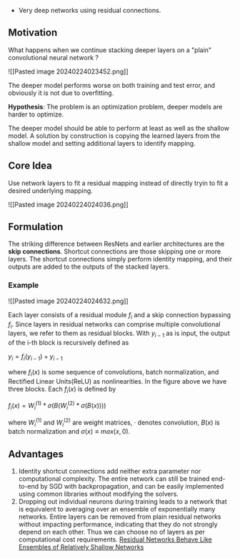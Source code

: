 - Very deep networks using residual connections.

## Motivation

What happens when we continue stacking deeper layers on a "plain" convolutional neural network ?

![[Pasted image 20240224023452.png]]

The deeper model performs worse on both training and test error, and obviously it is not due to overfitting. 

**Hypothesis**: The problem is an optimization problem, deeper models are harder to optimize.

The deeper model should be able to perform at least as well as the shallow model. A solution by construction is copying the learned layers from the shallow model and setting additional layers to identify mapping. 

## Core Idea
Use network layers to fit a residual mapping instead of directly tryin to fit a desired underlying mapping.

![[Pasted image 20240224024036.png]]


## Formulation

The striking difference between ResNets and earlier architectures are the **skip connections**. Shortcut connections are those skipping one or more layers. The shortcut connections simply perform identity mapping, and their outputs are added to the outputs of the stacked layers.

### Example

![[Pasted image 20240224024632.png]]

Each layer consists of a residual module $f_i$ and a skip connection bypassing $f_i$. Since layers in residual networks can comprise multiple convolutional layers, we refer to them as residual blocks. With $y_{i-1}$ as is input, the output of the i-th block is recursively defined as

$y_i = f_i(y_{i−1}) + y_{i−1}$

where $f_i(x)$ is some sequence of convolutions, batch normalization, and Rectified Linear Units(ReLU) as nonlinearities. In the figure above we have three blocks. Each $f_i(x)$ is defined by

$f_i(x) = W_i^{(1)} * \sigma(B (W_i^{(2)} * \sigma(B(x))))$

where $W_i^{(1)}$ and $W_i^{(2)}$ are weight matrices, · denotes convolution, $B(x)$ is batch normalization and $\sigma(x) ≡ max(x, 0)$. 


## Advantages

1. Identity shortcut connections add neither extra parameter nor computational complexity. The entire network can still be trained end-to-end by SGD with backpropagation, and can be easily implemented using common libraries without modifying the solvers. 
2. Dropping out individual neurons during training leads to a network that is equivalent to averaging over an ensemble of exponentially many networks. Entire layers can be removed from plain residual networks without impacting performance, indicating that they do not strongly depend on each other. Thus we can choose no of layers as per computational cost requirements. [Residual Networks Behave Like Ensembles of Relatively Shallow Networks](https://arxiv.org/pdf/1605.06431.pdf) 





